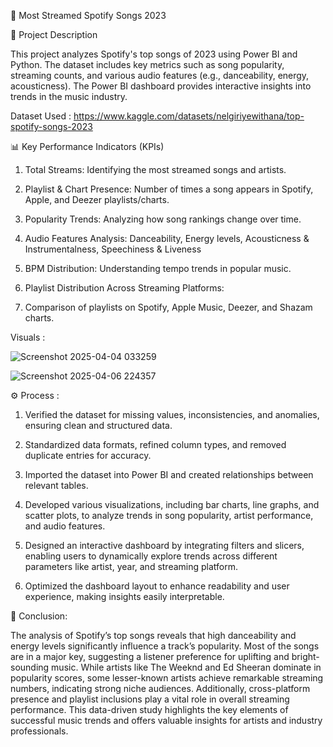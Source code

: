 🎵 Most Streamed Spotify Songs 2023

📌  Project Description

This project analyzes Spotify's top songs of 2023 using Power BI and Python. The dataset includes key metrics such as song popularity, streaming counts, and various audio features (e.g., danceability, energy, acousticness). The Power BI dashboard provides interactive insights into trends in the music industry.


Dataset Used : https://www.kaggle.com/datasets/nelgiriyewithana/top-spotify-songs-2023


📊 Key Performance Indicators (KPIs)

1. Total Streams: Identifying the most streamed songs and artists.

2. Playlist & Chart Presence: Number of times a song appears in Spotify, Apple, and Deezer playlists/charts.

3. Popularity Trends: Analyzing how song rankings change over time.

4. Audio Features Analysis: Danceability, Energy levels, Acousticness & Instrumentalness, Speechiness & Liveness
  
5. BPM Distribution: Understanding tempo trends in popular music.

6. Playlist Distribution Across Streaming Platforms:

7. Comparison of playlists on Spotify, Apple Music, Deezer, and Shazam charts.


Visuals :

![Screenshot 2025-04-04 033259](https://github.com/user-attachments/assets/f93a0227-1737-4781-b86a-9218fc27b8f1)

![Screenshot 2025-04-06 224357](https://github.com/user-attachments/assets/c29c84a4-9fe4-4124-b0a2-da0017e8b8c4)




⚙️ Process : 

1. Verified the dataset for missing values, inconsistencies, and anomalies, ensuring clean and structured data.

2. Standardized data formats, refined column types, and removed duplicate entries for accuracy.

3. Imported the dataset into Power BI and created relationships between relevant tables.

4. Developed various visualizations, including bar charts, line graphs, and scatter plots, to analyze trends in song popularity, artist performance, and audio features.

5. Designed an interactive dashboard by integrating filters and slicers, enabling users to dynamically explore trends across different parameters like artist, year, and streaming platform.

6. Optimized the dashboard layout to enhance readability and user experience, making insights easily interpretable.




🧠 Conclusion: 

The analysis of Spotify’s top songs reveals that high danceability and energy levels significantly influence a track’s popularity. Most of the songs are in a major key, suggesting a listener preference for uplifting and bright-sounding music. While artists like The Weeknd and Ed Sheeran dominate in popularity scores, some lesser-known artists achieve remarkable streaming numbers, indicating strong niche audiences. Additionally, cross-platform presence and playlist inclusions play a vital role in overall streaming performance. This data-driven study highlights the key elements of successful music trends and offers valuable insights for artists and industry professionals.
